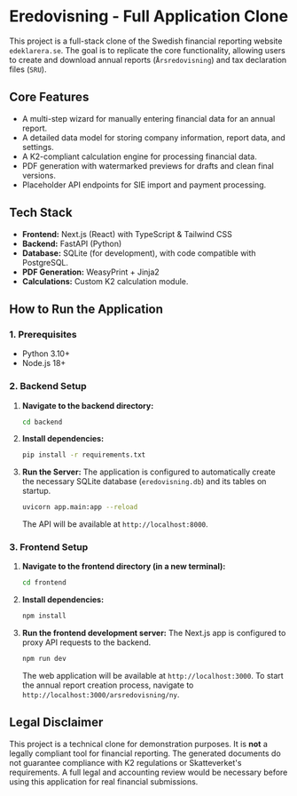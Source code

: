 # Eredovisning - Full Application Clone

This project is a full-stack clone of the Swedish financial reporting website `edeklarera.se`. The goal is to replicate the core functionality, allowing users to create and download annual reports (`Årsredovisning`) and tax declaration files (`SRU`).

## Core Features
- A multi-step wizard for manually entering financial data for an annual report.
- A detailed data model for storing company information, report data, and settings.
- A K2-compliant calculation engine for processing financial data.
- PDF generation with watermarked previews for drafts and clean final versions.
- Placeholder API endpoints for SIE import and payment processing.

## Tech Stack
- **Frontend:** Next.js (React) with TypeScript & Tailwind CSS
- **Backend:** FastAPI (Python)
- **Database:** SQLite (for development), with code compatible with PostgreSQL.
- **PDF Generation:** WeasyPrint + Jinja2
- **Calculations:** Custom K2 calculation module.

## How to Run the Application

### 1. Prerequisites
- Python 3.10+
- Node.js 18+

### 2. Backend Setup
1.  **Navigate to the backend directory:**
    ```bash
    cd backend
    ```
2.  **Install dependencies:**
    ```bash
    pip install -r requirements.txt
    ```
3.  **Run the Server:**
    The application is configured to automatically create the necessary SQLite database (`eredovisning.db`) and its tables on startup.
    ```bash
    uvicorn app.main:app --reload
    ```
    The API will be available at `http://localhost:8000`.

### 3. Frontend Setup
1.  **Navigate to the frontend directory (in a new terminal):**
    ```bash
    cd frontend
    ```
2.  **Install dependencies:**
    ```bash
    npm install
    ```
3.  **Run the frontend development server:**
    The Next.js app is configured to proxy API requests to the backend.
    ```bash
    npm run dev
    ```
    The web application will be available at `http://localhost:3000`. To start the annual report creation process, navigate to `http://localhost:3000/arsredovisning/ny`.

## Legal Disclaimer
This project is a technical clone for demonstration purposes. It is **not** a legally compliant tool for financial reporting. The generated documents do not guarantee compliance with K2 regulations or Skatteverket's requirements. A full legal and accounting review would be necessary before using this application for real financial submissions.
